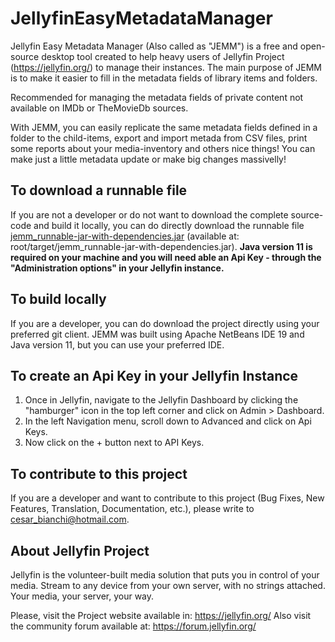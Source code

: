 # JellyfinEasyMetadataManager

Jellyfin Easy Metadata Manager (Also called as "JEMM") is a free and open-source desktop tool created to help heavy users of Jellyfin Project (https://jellyfin.org/) to manage their instances.
The main purpose of JEMM is to make it easier to fill in the metadata fields of library items and folders. 

Recommended for managing the metadata fields of private content not available on IMDb or TheMovieDb sources.

With JEMM, you can easily replicate the same metadata fields defined in a folder to the child-items, export and import metada from CSV files, print some reports about your media-inventory and others nice things!
You can make just a little metadata update or make big changes massivelly!

## To download a runnable file
If you are not a developer or do not want to download the complete source-code and build it locally, you can do directly download the runnable file [jemm_runnable-jar-with-dependencies.jar](target/jemm_runnable-jar-with-dependencies.jar) (available at: root/target/jemm_runnable-jar-with-dependencies.jar). 
**Java version 11 is required on your machine and you will need able an Api Key - through the "Administration options" in your Jellyfin instance.**

## To build locally
If you are a developer, you can do download the project directly using your preferred git client. 
JEMM was built using Apache NetBeans IDE 19 and Java version 11, but you can use your preferred IDE.

## To create an Api Key in your Jellyfin Instance
1. Once in Jellyfin, navigate to the Jellyfin Dashboard by clicking the "hamburger" icon in the top left corner and click on Admin > Dashboard. 
2. In the left Navigation menu, scroll down to Advanced and click on Api Keys. 
3. Now click on the + button next to API Keys.

## To contribute to this project
If you are a developer and want to contribute to this project (Bug Fixes, New Features, Translation, Documentation, etc.), please write to cesar_bianchi@hotmail.com.

## About Jellyfin Project
Jellyfin is the volunteer-built media solution that puts you in control of your media. 
Stream to any device from your own server, with no strings attached. Your media, your server, your way.

Please, visit the Project website available in: https://jellyfin.org/
Also visit the community forum available at: https://forum.jellyfin.org/
